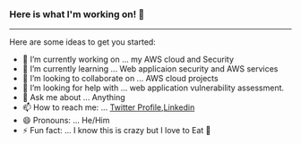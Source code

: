 ### Here is what I'm working on! 👋

---
Here are some ideas to get you started:

- 🔭 I’m currently working on ... my AWS cloud and Security 
- 🌱 I’m currently learning ... Web applicaion security and AWS services 
- 👯 I’m looking to collaborate on ... AWS cloud projects
- 🤔 I’m looking for help with ... web application vulnerability assessment.  
- 💬 Ask me about ... Anything
- 📫 How to reach me: ... [Twitter Profile](https://twitter.com/aletigo1234 "My Twitter profile"),[Linkedin](https://www.linkedin.com/in/aleti-ganesh/)
- 😄 Pronouns: ... He/Him
- ⚡ Fun fact: ... I know this is crazy but I love to Eat 🍲

